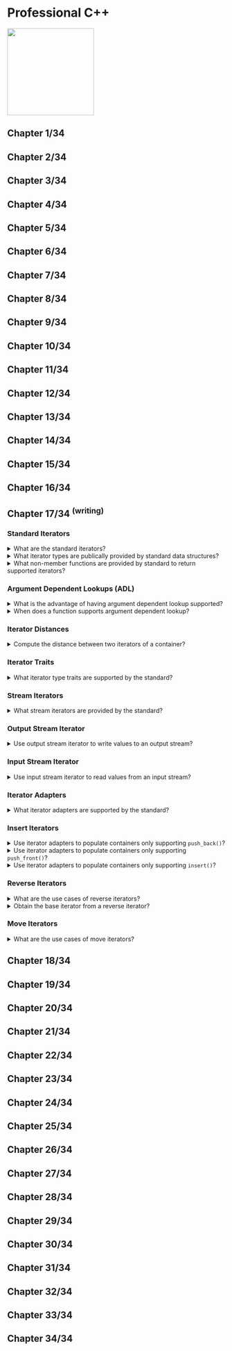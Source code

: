 # Professional C++
<img src="../covers/9781119695400.jpg" width="200"/>

## Chapter 1/34
## Chapter 2/34
## Chapter 3/34
## Chapter 4/34
## Chapter 5/34
## Chapter 6/34
## Chapter 7/34
## Chapter 8/34
## Chapter 9/34
## Chapter 10/34
## Chapter 11/34
## Chapter 12/34
## Chapter 13/34
## Chapter 14/34
## Chapter 15/34
## Chapter 16/34
## Chapter 17/34 <sup>(writing)</sup>

### Standard Iterators

<details>
<summary>What are the standard iterators?</summary>

> |Iterator Category|Operations Required|
> |---|---|
> |Input Iterator|Read-only access: `operator*` `operator->`<br>forward only: `operator++`<br>assignable: `operator=`<br>copyable<br>comparable for equality: `operator==` `operator!=`|
> |Output Iterator|Read-only access: `operator*` (no `operator->` access)<br>forward only: `operator++`<br>assignable: `operator=`<br>copyable<br>no comparability supported|
> |Forward Iterator|Input Iterator capability<br>default constructor|
> |Bidirectional Iterator|Forward Iterator capability<br>bidirectional `operator++` `operator--`|
> |Random Access Iterator|Bidirectional Iterator capability<br>assignable: `operator=` `operator+=` `operator-=`<br>arithmetic: `operator+` `operator-`<br>copyable<br>comparable `operator==` `operator!=` `operator>` `operator<` `operator<=` `operator>=`<br>element-wise access `operator[]`|
> |Contiguous Iterator|Random access capability<br>logically adjacent elements of the container must be physically adjacent in memory|

> **Resources**
> - Professional C++ - Chapter 17

> **References**
---
</details>

<details>
<summary>What iterator types are publically provided by standard data structures?</summary>

> Every data structure of the Standard Library that supports iterators provides
> public type aliases for its iterator type, called `iterator` and
> `const_iterator`.
>
> Containers that allow iteration over their elements in reverse order also
> provide public type aliases called `reverse_iterator` and
> `const_reverse_iterator`.
>
> ```cpp
> std::vector<int>::const_reverse_iterator cr_iter;
> std::vector<std::string>::const_iterator c_iter;
> std::vector<double>::iterator iter;
> ``````

> **Resources**
> - Professional C++ - Chapter 17

> **References**
---
</details>

<details>
<summary>What non-member functions are provided by standard to return supported iterators?</summary>

> `<iterator>` provides the following global nonmember functions to retrieve
> specific iterators for a container:
>
> - `std::begin()` and `std::end()`
> - `std::rbegin()` and `std::rend()`
> - `std::cbegin()` and `std::cend()`
> - `std::crbegin()` and `std::crend()`
>
> These functions are also supported by standard data structures.

> **Resources**
> - Professional C++ - Chapter 17

> **References**
---
</details>

### Argument Dependent Lookups (ADL)

<details>
<summary>What is the advantage of having argument dependent lookup supported?</summary>

> When a function is called without its namespace qualification like `std::` ,
> it is said that the so called *argument dependent lookups* (ADL) is supported
> for this function.
>
> ```cpp
> #include <iterator>
> #include <vector>
>
> std::vector<double> scalar{1,2,3,4};
> auto iter = begin(scalar);
> // compiler deduces std::vector<double>::iterator due argument type
> ``````

> **Resources**
> - Professional C++ - Chapter 17

> **References**
---
</details>

<details>
<summary>When does a function supports argument dependent lookup?</summary>

> When you specialize a nonmember function for your own type, you can either
> put those specializations in the `std` namespace or put them in the same
> namespace as the type for which you are specializing them. The latter is
> recommended as this enables ADL.
>
> ```cpp
> ``````

> **Resources**
> - Professional C++ - Chapter 17

> **References**
---
</details>

### Iterator Distances

<details>
<summary>Compute the distance between two iterators of a container?</summary>

> ```cpp
> #include <iterator>
>
> std::vector<double> v;
> auto element_count = std::distance(std::begin(v), std::end(v));
> ``````

> **Resources**
> - Professional C++ - Chapter 17

> **References**
---
</details>

### Iterator Traits

<details>
<summary>What iterator type traits are supported by the standard?</summary>

> Standard provides a class template called `iterator_traits`, defined in
> `<iterator>`, that allows you to find the type of the elements referred to by
> the iterator to store temporary values, or to figure out whether the iterator
> is bidirectional or random access.
>
> To access to this information, instantiate `iterator_traits` class template
> with the iterator type of interest, and access one of five type aliases:
>
> - `value_type`: The type of elements referred to
> - `difference_type`: A type capable of representing the distance
> - `iterator_category` (c++20): The type of iterator
>   + `input_iterator_tag`
>   + `output_iterator_tag`
>   + `forward_iterator_tag`
>   + `bidirectional_iterator_tag`
>   + `random_access_iterator_tag`
>   + `contiguous_iterator_tag`
> - `pointer`: The type of pointer to an element
> - `reference`: The type of reference to an element
>
> ```cpp
> template<typename IteratorType>
> void print_value(IteratorType it)
> {
>     typename iterator_traits<IteratorType>::value_type temp;
>     temp = *it;
>     std::cout << temp << std::endl;
> }
>
> std::vector<double> v{42};
> print_value(std::cbegin(v));
> ``````

> **Resources**
> - Professional C++ - Chapter 17

> **References**
---
</details>

### Stream Iterators

<details>
<summary>What stream iterators are provided by the standard?</summary>

> The standard library provides four stream iterators:
>
> - `std::istream_iterator`
> - `std::ostream_iterator`
> - `std::istreambuf_iterator`
> - `std::ostreambuf_iterator`

> **Resources**
> - Professional C++ - Chapter 17

> **References**
---
</details>

### Output Stream Iterator

<details>
<summary>Use output stream iterator to write values to an output stream?</summary>

> ```cpp
> #include <iostream>
> #include <iterator>
>
> template<typename InputIterator, typename OutputIterator>
> void copy(InputIterator begin, InputIterator end, OutputIterator target)
> {
>     for (auto iter = begin; iter != end; ++iter, ++target)
>     {
>         *target = *iter;
>     }
> }
>
> std::vector<double> v{1,2,3,4};
> std::vector<double> copy(v.size());
> copy(std::begin(v), std::end(v), std::begin(copy));
> copy(std::begin(v), std::end(v), std::ostream_iterator<int>{std::cout, " "});
> ``````

> **Resources**
> - Professional C++ - Chapter 17

> **References**
---
</details>

### Input Stream Iterator

<details>
<summary>Use input stream iterator to read values from an input stream?</summary>

> ```cpp
> #include <iterator>
> #include <vector>
>
> template<typename InputIterator>
> auto get_input(InputIterator begin, InputIterator end)
> {
>     std::vector<namespace std::iterator_traits<InputIterator>::value_type> results;
>
>     for (auto iter = begin; iter != end; ++iter)
>     {
>         results.push_back(*iter);
>     }
>
>     return results;
> }
>
> std::vector<int> inputs = get_input(std::istream_iterator<int>{std::cin}, std::istream_iterator<int>{});
> ``````

> **Resources**
> - Professional C++ - Chapter 17

> **References**
---
</details>

### Iterator Adapters

<details>
<summary>What iterator adapters are supported by the standard?</summary>

> The standard library provides five iterator adapters.
>
> The first group of adapters are created from a container and are usually used
> as output iterators:
>
> - `std::back_insert_iterator`: Uses `push_back()` to insert elements into a
>   container
> - `std::front_insert_iterator`: Uses `push_front()` to insert elements into a
>   container
> - `std::insert_iterator`: Uses `insert()` to insert elements into a container
>
> The second group of adapters are created from another iterator, not a
> container, and are usually used as input iterators:
>
> - `reverse_iterator`: reverse the iteration order of another iterator
> - `move_iterator`: the dereferencing operator for a `move_iterator`
>   automatically converts the value to an rvalue reference, so it can be moved
>   to a new destination.

> **Resources**
> - Professional C++ - Chapter 17

> **References**
---
</details>

### Insert Iterators

<details>
<summary>Use iterator adapters to populate containers only supporting <code>push_back()</code>?</summary>

> ```cpp
> #include <iterator>
> #include <algorithm>
> #include <vector>
>
> std::vector<double> v{1.1, 2.2, 3.3, 4.4, 5.5};
> std::vector<double> copy_v;
> std::back_insert_iterator<std::vector<double>> populate_v{copy_v};
> std::copy(std::begin(v), std::end(v), populate_v);
> ``````
>
> You can also use `std::back_inserter()` utility function to create a `std::back_insert_iterator`.
>
> ```cpp
> std::copy(std::begin(v), std::end(v), std::back_inserter(copy_v));
> ``````
>
> With class template argument deduction (CTAD), this can also be written as follows:
>
> ```cpp
> std::copy(std::begin(v), std::end(v), std::back_insert_iterator{copy_v});
> ``````

> **Resources**
> - Professional C++ - Chapter 17

> **References**
---
</details>

<details>
<summary>Use iterator adapters to populate containers only supporting <code>push_front()</code>?</summary>

> ```cpp
> #include <iterator>
> #include <algorithm>
> #include <queue>
>
> std::queue<double> q{1.1, 2.2, 3.3, 4.4, 5.5};
> std::queue<double> copy_q;
> std::front_insert_iterator<std::queue<double>> populate_q{copy_q};
> std::copy(std::begin(q), std::end(q), populate_q);
> ``````
>
> You can also use `std::front_inserter()` utility function to create a `std::front_insert_iterator`.
>
> ```cpp
> std::copy(std::begin(q), std::end(q), std::front_inserter(copy_q));
> ``````
>
> With class template argument deduction (CTAD), this can also be written as follows:
>
> ```cpp
> std::copy(std::begin(q), std::end(q), std::front_insert_iterator{copy_q});
> ``````

> **Resources**
> - Professional C++ - Chapter 17

> **References**
---
</details>

<details>
<summary>Use iterator adapters to populate containers only supporting <code>insert()</code>?</summary>

> `std::insert_iterator` works similarly, except that the it also takes an
> initial iterator position in its constructor, which it passes to the first
> call to `std::insert(position, element)`.
>
> ```cpp
> #include <iterator>
> #include <algorithm>
> #include <set>
>
> std::set<double> s{1.1, 2.2, 3.3, 4.4, 5.5};
> std::set<double> copy_s;
> std::insert_iterator<std::set<double>> populate_s{copy_s, std::begin(copy_s)};
> std::copy(std::begin(s), std::end(s), populate_s);
> ``````
>
> The `std::insert_iterator` modifies the iterator hint that it passes to
> `insert()` after each call to `insert()`, such that the position is one past
> the just inserted element.
>
> You can also use `std::inserter()` utility function to create a
> `std::insert_iterator`.
>
> ```cpp
> std::copy(std::begin(s), std::end(s), std::inserter(copy_s, std::begin(copy_s)));
> ``````
>
> With class template argument deduction (CTAD), this can also be written as
> follows:
>
> ```cpp
> std::copy(std::begin(s), std::end(s), std::insert_iterator{copy_s, std::begin(copy_s)});
> ``````

> **Resources**
> - Professional C++ - Chapter 17

> **References**
---
</details>

### Reverse Iterators

<details>
<summary>What are the use cases of reverse iterators?</summary>

> The standard library provides an `std::reverse_iterator` class template that
> iterates through bidirectional or random-access iterator in a reverse
> direction.
>
> An `std::reverse_iterator` is useful mostly with algorithms in the standard
> library or your own functions that have no equivalents that work in reverse
> order.
>
> ```cpp
> ``````

> **Resources**
> - Professional C++ - Chapter 17

> **References**
---
</details>

<details>
<summary>Obtain the base iterator from a reverse iterator?</summary>

> You can always obtain the underlying `std::iterator` from a
> `std::reverse_iterator` by calling its `base()` method. However, because of
> how `std::reverse_iterator` is implemented, the `std::iterator` returned from
> `base()` always refers to one element past the element referred to by the
> `std::reverse_iterator` on which it's called. To get to the same element, you
> must subtract one.
>
> ```cpp
> #include <vector>
> #include <iterator>
> #include <algorithm>
>
> std::vector<int> v{11, 22, 33, 22, 11};
> std::vector<int>::iterator iter1{ std::find(std::begin(v), std::end(v), 22) };
> std::vector<int>::reverse_iterator iter2{ std::find(std::rbegin(v), std::rend(v), 22) };
>
> if (iter1 != std::end(v) && iter2 != std::rend(v))
> {
>     auto first{ std::distance(std::begin(v), iter1);
>     auto second{ std::distance(std::begin(v), --iter2.base());
> }
> ``````

> **Resources**
> - Professional C++ - Chapter 17

> **References**
---
</details>

### Move Iterators

<details>
<summary>What are the use cases of move iterators?</summary>

> The standard library provides an iterator adapter called
> `std::move_iterator`. The dereferencing operator of a `std::move_iterator`
> automatically converts the value to an rvalue reference, which means that the
> value can be moved to a new destination without the overhead of copying.
>
> ```cpp
> MovableType m;
>
> std::vector<MovableType> source;
> source.push_back(m);
> source.push_back(m);
>
> std::vector<MovableType> copies{std::begin(source), std::end(source)};
> ``````
>
> By using `std:::make_move_iterator()` to create `std::move_iterator`, the move constructor of `MovableType` is called instead of the copy constructors:
>
> ```cpp
> std::vector<MovableType> steals{std::make_move_iterator(source), std::make_move_iterator(source)};
> ``````
>
> Class template argument deduction (CTAD) with `std::move_iterator` can also be used:
>
> ```cpp
> std::vector<MovableType> steals{std::move_iterator{std::begin(source)}, std::move_iterator{std::end(source)}};
> ``````

> **Resources**
> - Professional C++ - Chapter 17

> **References**
---
</details>

## Chapter 18/34
## Chapter 19/34
## Chapter 20/34
## Chapter 21/34
## Chapter 22/34
## Chapter 23/34
## Chapter 24/34
## Chapter 25/34
## Chapter 26/34
## Chapter 27/34
## Chapter 28/34
## Chapter 29/34
## Chapter 30/34
## Chapter 31/34
## Chapter 32/34
## Chapter 33/34
## Chapter 34/34
